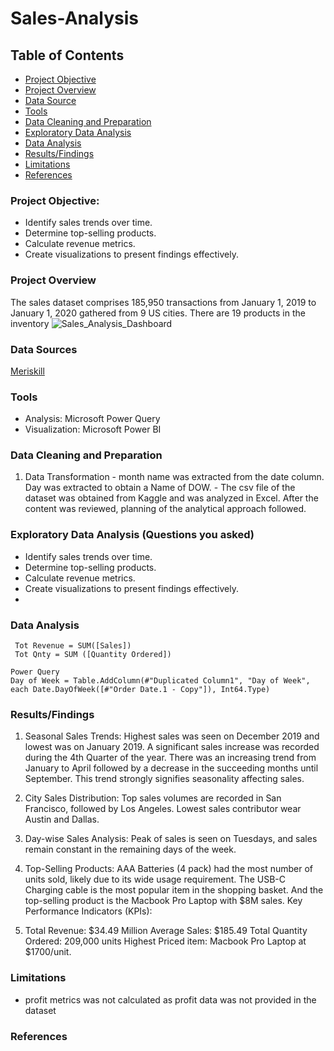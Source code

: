 # Sales-Analysis

## Table of Contents

- [Project Objective](#project-objective)
- [Project Overview](#project-overview)
- [Data Source](#data-source)
- [Tools](#tools)
- [Data Cleaning and Preparation](#data-cleaning-and-preparation)
- [Exploratory Data Analysis](#exploratory-data-analysis)
- [Data Analysis](#data-analysis)
- [Results/Findings](#results/findings)
- [Limitations](#limitations)
- [References](#references)

### Project Objective:
- Identify sales trends over time.
- Determine top-selling products.
- Calculate revenue metrics.
- Create visualizations to present findings effectively.
  
### Project Overview

The sales dataset comprises 185,950 transactions from January 1, 2019 to January 1, 2020 gathered from 9 US cities. There are 19 products in the inventory
![Sales_Analysis_Dashboard](https://github.com/bcpatino/Sales-Analysis/assets/159120303/14d034ee-65ca-46c4-a919-17473e0bd02c)


### Data Sources

[Meriskill](https://www.linkedin.com/company/meriskill/)

### Tools

- Analysis: Microsoft Power Query 
- Visualization: Microsoft Power BI

### Data Cleaning and Preparation

1. Data Transformation - month name was extracted from the date column. Day was extracted to obtain a Name of DOW. - The csv file of the dataset was obtained from Kaggle and was analyzed in Excel. After the content was reviewed, planning of the analytical approach followed.

### Exploratory Data Analysis (Questions you asked)

- Identify sales trends over time.
- Determine top-selling products.
- Calculate revenue metrics.
- Create visualizations to present findings effectively.
- 
### Data Analysis
```Power BI - Measure
 Tot Revenue = SUM([Sales])
 Tot Qnty = SUM ([Quantity Ordered])

Power Query
Day of Week = Table.AddColumn(#"Duplicated Column1", "Day of Week", each Date.DayOfWeek([#"Order Date.1 - Copy"]), Int64.Type)
```

### Results/Findings

1. Seasonal Sales Trends:
Highest sales was seen on December 2019 and lowest was on January 2019. A significant sales increase was recorded during the 4th Quarter of the year. There was an increasing trend from January to April followed by a decrease in the succeeding months until September. This trend strongly signifies seasonality affecting sales. 

2. City Sales Distribution:
Top sales volumes are recorded in San Francisco, followed by Los Angeles. Lowest sales contributor wear Austin and Dallas.  

3. Day-wise Sales Analysis:
Peak of sales is seen on Tuesdays, and sales remain constant in the remaining days of the week. 

4. Top-Selling Products:
AAA Batteries (4 pack) had the most number of units sold, likely due to its wide usage requirement. The USB-C Charging cable is the most popular item in the shopping basket. And the top-selling product is the Macbook Pro Laptop with $8M sales. 
Key Performance Indicators (KPIs):

5. Total Revenue: $34.49 Million
   Average Sales: $185.49
   Total Quantity Ordered: 209,000 units
   Highest Priced item: Macbook Pro Laptop at $1700/unit.

### Limitations

- profit metrics was not calculated as profit data was not provided in the dataset

### References

